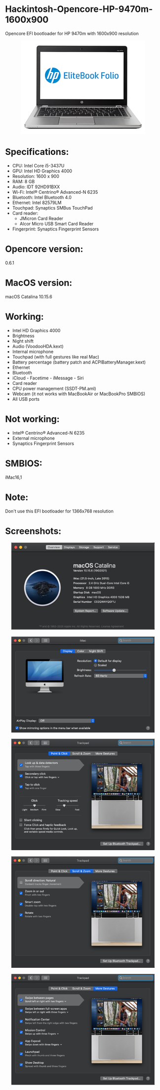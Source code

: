 # Hackintosh-Opencore-HP-9470m-1600x900
Opencore EFI bootloader for HP 9470m with 1600x900 resolution

<p align="center">
  <img width="400" height="300" src="/img/HP_9470m.png">
</p>

# Specifications:
* CPU: Intel Core i5-3437U
* GPU: Intel HD Graphics 4000
* Resolution: 1600 x 900
* RAM: 8 GB
* Audio: IDT 92HD91BXX
* Wi-Fi: Intel® Centrino® Advanced-N 6235
* Bluetooth: Intel Bluetooth 4.0
* Ethernet: Intel 82579LM
* Touchpad: Synaptics SMBus TouchPad
* Card reader:
  - JMicron Card Reader
  - Alcor Micro USB Smart Card Reader
* Fingerprint: Synaptics Fingerprint Sensors

# Opencore version: 
0.6.1

# MacOS version:
macOS Catalina 10.15.6

# Working:
* Intel HD Graphics 4000
* Brightness
* Night shift
* Audio (VoodooHDA.kext)
* Internal microphone
* Touchpad (with full gestures like real Mac)
* Battery percentage (battery patch and ACPIBatteryManager.kext)
* Ethernet
* Bluetooth
* iCloud - Facetime - iMessage - Siri
* Card reader
* CPU power management (SSDT-PM.aml)
* Webcam (it not works with MacBookAir or MacBookPro SMBIOS)
* All USB ports

# Not working:
* Intel® Centrino® Advanced-N 6235
* External microphone
* Synaptics Fingerprint Sensors

# SMBIOS:
iMac16,1

# Note:
Don't use this EFI bootloader for 1366x768 resolution

# Screenshots:
<p align="center" style="margin:20px">
  <img src="/img/Properties.png" alt="System Information">
</p>
<p align="center" style="margin:20px">
  <img align="center" src="/img/Backlight.png">
</p>
<p align="center" style="margin:20px">
  <img align="center" src="/img/Touchpad_1.png">
</p>
<p align="center" style="margin:20px">
  <img align="center" src="/img/Touchpad_2.png">
</p>
<p align="center" style="margin:20px">
  <img align="center" src="/img/Touchpad_3.png">
</p>
